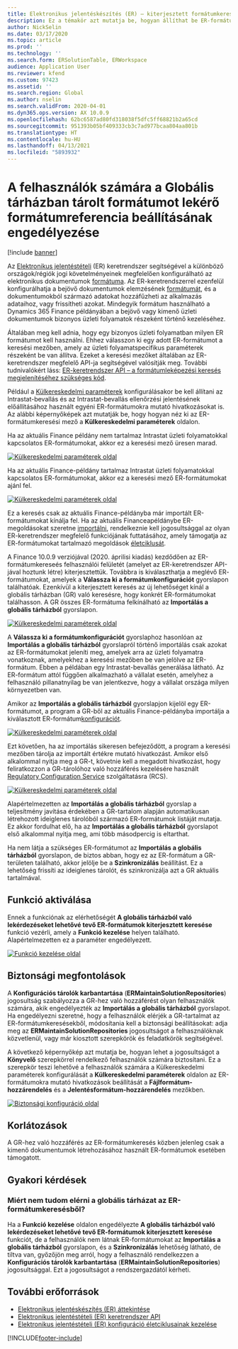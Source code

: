```yaml
---
title: Elektronikus jelentéskészítés (ER) – kiterjesztett formátumkeresés
description: Ez a témakör azt mutatja be, hogyan állíthat be ER-formátumhivatkozásokat az ER-formátumkeresésben, ha a kívánt formátum a globális tárházban található.
author: NickSelin
ms.date: 03/17/2020
ms.topic: article
ms.prod: ''
ms.technology: ''
ms.search.form: ERSolutionTable, ERWorkspace
audience: Application User
ms.reviewer: kfend
ms.custom: 97423
ms.assetid: ''
ms.search.region: Global
ms.author: nselin
ms.search.validFrom: 2020-04-01
ms.dyn365.ops.version: AX 10.0.9
ms.openlocfilehash: 62bc6587ad80fd318038f5dfc5ff68821b2a65cd
ms.sourcegitcommit: 951393b05bf409333cb3c7ad977bcaa804aa801b
ms.translationtype: HT
ms.contentlocale: hu-HU
ms.lasthandoff: 04/13/2021
ms.locfileid: "5893932"
---
```

# <a name="allow-users-to-set-up-an-er-format-reference-inquiring-a-format-from-the-global-repository"></a>A felhasználók számára a Globális tárházban tárolt formátumot lekérő formátumreferencia beállításának engedélyezése

[!include [banner](../includes/banner.md)]

Az [Elektronikus jelentéstételi](general-electronic-reporting.md) (ER) keretrendszer segítségével a különböző országok/régiók jogi követelményeinek megfelelően konfigurálható az elektronikus dokumentumok [formátuma](general-electronic-reporting.md#FormatComponentOutbound). Az ER-keretrendszerrel ezenfelül konfigurálhatja a bejövő dokumentumok elemzésének [formátumát](general-electronic-reporting.md#FormatComponentInbound), és a dokumentumokból származó adatokat hozzáfűzheti az alkalmazás adataihoz, vagy frissítheti azokat. Mindegyik formátum használható a Dynamics 365 Finance példányában a bejövő vagy kimenő üzleti dokumentumok bizonyos üzleti folyamatok részeként történő kezeléséhez.

Általában meg kell adnia, hogy egy bizonyos üzleti folyamatban milyen ER formátumot kell használni. Ehhez válasszon ki egy adott ER-formátumot a keresési mezőben, amely az üzleti folyamatspecifikus paraméterek részeként be van állítva. Ezeket a keresési mezőket általában az ER-keretrendszer megfelelő API-ja segítségével valósítják meg. További tudnivalókért láss: [ER-keretrendszer API – a formátumleképezési keresés megjelenítéséhez szükséges kód](er-apis-app73.md#code-to-display-a-format-mapping-lookup).

Például a [Külkereskedelmi paraméterek](../../../finance/localizations/emea-intrastat.md#set-up-foreign-trade-parameters) konfigurálásakor be kell állítani az Intrastat-bevallás és az Intrastat-bevallás ellenőrzési jelentésének előállításához használt egyéni ER-formátumokra mutató hivatkozásokat is. Az alábbi képernyőképek azt mutatják be, hogy hogyan néz ki az ER-formátumkeresési mező a **Külkereskedelmi paraméterek** oldalon.

Ha az aktuális Finance példány nem tartalmaz Intrastat üzleti folyamatokkal kapcsolatos ER-formátumokat, akkor ez a keresési mező üresen marad.

[![Külkereskedelmi paraméterek oldal](./media/ER-ExtLookup-Lookup1.gif)](./media/ER-ExtLookup-Lookup1.gif)

Ha az aktuális Finance-példány tartalmaz Intrastat üzleti folyamatokkal kapcsolatos ER-formátumokat, akkor ez a keresési mező ER-formátumokat ajánl fel.

[![Külkereskedelmi paraméterek oldal](./media/ER-ExtLookup-Lookup2.png)](./media/ER-ExtLookup-Lookup2.png)

Ez a keresés csak az aktuális Finance-példányba már importált ER-formátumokat kínálja fel. Ha az aktuális Financeapéldánybe ER-megoldásokat szeretne [importálni](./tasks/er-import-configuration-lifecycle-services.md), rendelkeznie kell jogosultsággal az olyan ER-keretrendszer megfelelő funkciójának futtatásához, amely támogatja az ER-formátumokat tartalmazó megoldások [életciklusát](general-electronic-reporting-manage-configuration-lifecycle.md).

A Finance 10.0.9 verziójával (2020. áprilisi kiadás) kezdődően az ER-formátumkereseés felhasználói felületét (amelyet az ER-keretrendszer API-jával hoztunk létre) kiterjesztettük. Továbbra is kiválaszthatja a meglévő ER- formátumokat, amelyek a **Válassza ki a formátumkonfigurációt** gyorslapon találhatóak. Ezenkívül a kiterjesztett keresés az új lehetőséget kínál a globális tárházban (GR) való keresésre, hogy konkrét ER-formátumokat találhasson. A GR összes ER-formátuma felkínálható az **Importálás a globális tárházból** gyorslapon.

[![Külkereskedelmi paraméterek oldal](./media/ER-ExtLookup-Lookup3.png)](./media/ER-ExtLookup-Lookup3.png)

A **Válassza ki a formátumkonfigurációt** gyorslaphoz hasonlóan az **Importálás a globális tárházból** gyorslapról történő importálás csak azokat az ER-formátumokat jeleníti meg, amelyek arra az üzleti folyamatra vonatkoznak, amelyekhez a keresési mezőben be van jelölve az ER-formátum. Ebben a példában egy Intrastat-bevallás generálása látható. Az ER-formátum attól függően alkalmazható a vállalat esetén, amelyhez a felhasználó pillanatnyilag be van jelentkezve, hogy a vállalat országa milyen környezetben van.

Amikor az **Importálás a globális tárházból** gyorslapjon kijelöl egy ER-formátumot, a program a GR-ből az aktuális Finance-példányba importálja a kiválasztott ER-formátum[konfigurációt](general-electronic-reporting.md#Configuration).

[![Külkereskedelmi paraméterek oldal](./media/ER-ExtLookup-FormatImport.png)](./media/ER-ExtLookup-FormatImport.png)

Ezt követően, ha az importálás sikeresen befejeződött, a program a keresési mezőben tárolja az importált értékre mutató hivatkozást. Amikor első alkalommal nyitja meg a GR-t, követnie kell a megadott hivatkozást, hogy feliratkozzon a GR-tárolóhoz való hozzáférés kezelésére használt [Regulatory Configuration Service](https://aka.ms/rcs) szolgáltatásra (RCS).

[![Külkereskedelmi paraméterek oldal](./media/ER-ExtLookup-RepoSignUp.png)](./media/ER-ExtLookup-RepoSignUp.png)

Alapértelmezetten az **Importálás a globális tárházból** gyorslap a teljesítmény javítása érdekében a GR-tartalom alapján automatikusan létrehozott ideiglenes tárolóból származó ER-formátumok listáját mutatja. Ez akkor fordulhat elő, ha az **Importálás a globális tárházból** gyorslapot első alkalommal nyitja meg, ami több másodpercig is eltarthat.

Ha nem látja a szükséges ER-formátumot az **Importálás a globális tárházból** gyorslapon, de biztos abban, hogy ez az ER-formátum a GR-területen található, akkor jelölje be a **Szinkronizálás** beállítást. Ez a lehetőség frissíti az ideiglenes tárolót, és szinkronizálja azt a GR aktuális tartalmával.

## <a name="feature-activation"></a>Funkció aktiválása

Ennek a funkciónak az elérhetőségét **A globális tárházból való lekérdezéseket lehetővé tevő ER-formátumok kiterjesztett keresése** funkció vezérli, amely a **Funkció kezelése** helyen található. Alapértelmezetten ez a paraméter engedélyezett.

[![Funkció kezelése oldal](./media/ER-ExtLookup-FeatureMngt.png)](./media/ER-ExtLookup-FeatureMngt.png)

## <a name="security-considerations"></a>Biztonsági megfontolások

A **Konfigurációs tárolók karbantartása** (**ERMaintainSolutionRepositories**) jogosultság szabályozza a GR-hez való hozzáférést olyan felhasználók számára, akik engedélyezték az **Importálás a globális tárházból** gyorslapot. Ha engedélyezni szeretné, hogy a felhasználók elérjék a GR-tartalmat az ER-formátumkeresésekből, módosítania kell a biztonsági beállításokat: adja meg az **ERMaintainSolutionRepositories** jogosultságot a felhasználóknak közvetlenül, vagy már kiosztott szerepkörök és feladatkörök segítségével.

A következő képernyőkép azt mutatja be, hogyan lehet a jogosultságot a **Könyvelő** szerepkörrel rendelkező felhasználók számára biztosítani. Ez a szerepkör teszi lehetővé a felhasználók számára a Külkereskedelmi paraméterek konfigurálását a **Külkereskedelmi paraméterek** oldalon az ER-formátumokra mutató hivatkozások beállítását a **Fájlformátum-hozzárendelés** és a **Jelentésformátum-hozzárendelés** mezőkben.

[![Biztonsági konfiguráció oldal](./media/ER-ExtLookup-SecuritySetting.png)](./media/ER-ExtLookup-SecuritySetting.png)

## <a name="limitations"></a>Korlátozások

A GR-hez való hozzáférés az ER-formátumkeresés közben jelenleg csak a kimenő dokumentumok létrehozásához használt ER-formátumok esetében támogatott.

## <a name="frequently-asked-questions"></a>Gyakori kérdések

### <a name="why-cant-i-access-the-global-repository-from-the-er-format-lookup"></a>Miért nem tudom elérni a globális tárházat az ER-formátumkeresésből?

Ha a **Funkció kezelése** oldalon engedélyezte **A globális tárházból való lekérdezéseket lehetővé tevő ER-formátumok kiterjesztett keresése** funkciót, de a felhasználók nem látnak ER-formátumokat az **Importálás a globális tárházból** gyorslapon, és a **Szinkronizálás** lehetőség látható, de tiltva van, győzőjön meg arról, hogy a felhasználó rendelkezzen a **Konfigurációs tárolók karbantartása** (**ERMaintainSolutionRepositories**) jogosultsággal. Ezt a jogosultságot a rendszergazdától kérheti.

## <a name="additional-resources"></a>További erőforrások

- [Elektronikus jelentéskészítés (ER) áttekintése](general-electronic-reporting.md)
- [Elektronikus jelentéstételi (ER) keretrendszer API](er-apis-app73.md)
- [Elektronikus jelentéstételi (ER) konfiguráció életciklusainak kezelése](general-electronic-reporting-manage-configuration-lifecycle.md)


[!INCLUDE[footer-include](../../../includes/footer-banner.md)]